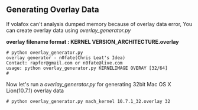 ## Generating Overlay Data ##

If volafox can't analysis dumped memory because of overlay data error, You can create overlay data using _overlay\_generator.py_

**overlay filename format : KERNEL VERSION\_ARCHITECTURE.overlay**

```
# python overlay_generator.py 
overlay generator - n0fate(Chris Leat's Idea) 
Contact: rapfer@gmail.com or n0fate@live.com
usage: python overlay_generator.py KERNELIMAGE OVERAY [32/64]
#
```

Now let's run a _overlay\_generator.py_ for generating 32bit Mac OS X Lion(10.7.1) overlay data

```
# python overlay_generator.py mach_kernel 10.7.1_32.overlay 32
```
